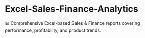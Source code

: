 # Excel-Sales-Finance-Analytics
📊 Comprehensive Excel-based Sales &amp; Finance reports covering performance, profitability, and product trends.
